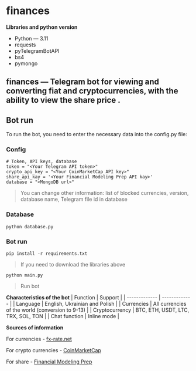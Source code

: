 # finances

**Libraries and python version**
  + Python — 3.11
  + requests
  + pyTelegramBotAPI
  + bs4
  + pymongo

## finances — Telegram bot for viewing and converting fiat and cryptocurrencies, with the ability to view the share price  .

## Bot run
To run the bot, you need to enter the necessary data into the config.py file:

### Config
```
# Token, API keys, database
token = "<Your Telegram API token>"
crypto_api_key = "<Your CoinMarketCap API key>"
share_api_kay = '<Your Financial Modeling Prep API kay>'
database = "<MongoDB url>"
```
>You can change other information: list of blocked currencies, version, database name, Telegram file id in database 

### Database 
```
python database.py
```

### Bot run
```
pip install -r requirements.txt
```
>If you need to download the libraries above

```
python main.py
```
>Run bot

**Characteristics of the bot**
| Function | Support |
| ------------- | ------------- |
| Language  | English, Ukrainian and Polish |
| Currencies | All currencies of the world (conversion to 9-13) |
| Cryptocurrency | BTC, ETH, USDT, LTC, TRX, SOL, TON |
| Chat function | Inline mode |

**Sources of information** 

For currencies - [fx-rate.net](https://fx-rate.net)

For crypto currencies - [CoinMarketCap](https://coinmarketcap.com/)

For share - [Financial Modeling Prep](https://site.financialmodelingprep.com/)
